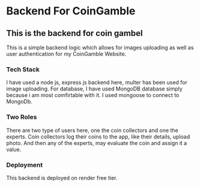 # Backend For CoinGamble

## This is the backend for coin gambel

This is a simple backend logic which allows for images uploading as well as user authentication for my CoinGamble Website.

### Tech Stack

I have used a node js, express js backend here, multer has been used for image uploading. For database, I have used MongoDB database simply because i am most comfirtable with it. I used mongoose to connect to MongoDb.

### Two Roles

There are two type of users here, one the coin collectors and one the experts. Coin collectors log their coins to the app, like their details, upload photo. And then any of the experts, may evaluate the coin and assign it a value. 

### Deployment

This backend is deployed on render free tier.